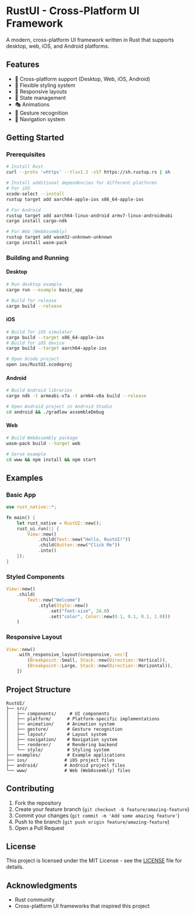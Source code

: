 # RustUI - Cross-Platform UI Framework

A modern, cross-platform UI framework written in Rust that supports desktop, web, iOS, and Android platforms.

## Features

- 🎯 Cross-platform support (Desktop, Web, iOS, Android)
- 🎨 Flexible styling system
- 📱 Responsive layouts
- 🔄 State management
- 🎭 Animations
- 📍 Gesture recognition
- 🧭 Navigation system

## Getting Started

### Prerequisites

```bash
# Install Rust
curl --proto '=https' --tlsv1.2 -sSf https://sh.rustup.rs | sh

# Install additional dependencies for different platforms
# For iOS
xcode-select --install
rustup target add aarch64-apple-ios x86_64-apple-ios

# For Android
rustup target add aarch64-linux-android armv7-linux-androideabi
cargo install cargo-ndk

# For Web (WebAssembly)
rustup target add wasm32-unknown-unknown
cargo install wasm-pack
```

### Building and Running

#### Desktop

```bash
# Run desktop example
cargo run --example basic_app

# Build for release
cargo build --release
```

#### iOS

```bash
# Build for iOS simulator
cargo build --target x86_64-apple-ios
# Build for iOS device
cargo build --target aarch64-apple-ios

# Open Xcode project
open ios/RustUI.xcodeproj
```

#### Android

```bash
# Build Android libraries
cargo ndk -t armeabi-v7a -t arm64-v8a build --release

# Open Android project in Android Studio
cd android && ./gradlew assembleDebug
```

#### Web

```bash
# Build WebAssembly package
wasm-pack build --target web

# Serve example
cd www && npm install && npm start
```

## Examples

### Basic App

```rust
use rust_native::*;

fn main() {
    let rust_native = RustUI::new();
    rust_ui.run(|| {
        View::new()
            .child(Text::new("Hello, RustUI!"))
            .child(Button::new("Click Me"))
            .into()
    });
}
```

### Styled Components

```rust
View::new()
    .child(
        Text::new("Welcome")
            .style(Style::new()
                .set("font-size", 24.0)
                .set("color", Color::new(0.1, 0.1, 0.1, 1.0)))
    )
```

### Responsive Layout

```rust
View::new()
    .with_responsive_layout(&responsive, vec![
        (Breakpoint::Small, Stack::new(Direction::Vertical)),
        (Breakpoint::Large, Stack::new(Direction::Horizontal)),
    ])
```

## Project Structure

```
RustUI/
├── src/
│   ├── components/     # UI components
│   ├── platform/      # Platform-specific implementations
│   ├── animation/     # Animation system
│   ├── gesture/       # Gesture recognition
│   ├── layout/        # Layout system
│   ├── navigation/    # Navigation system
│   ├── renderer/      # Rendering backend
│   └── style/         # Styling system
├── examples/          # Example applications
├── ios/              # iOS project files
├── android/          # Android project files
└── www/              # Web (WebAssembly) files
```

## Contributing

1. Fork the repository
2. Create your feature branch (`git checkout -b feature/amazing-feature`)
3. Commit your changes (`git commit -m 'Add some amazing feature'`)
4. Push to the branch (`git push origin feature/amazing-feature`)
5. Open a Pull Request

## License

This project is licensed under the MIT License - see the [LICENSE](LICENSE) file for details.

## Acknowledgments

- Rust community
- Cross-platform UI frameworks that inspired this project